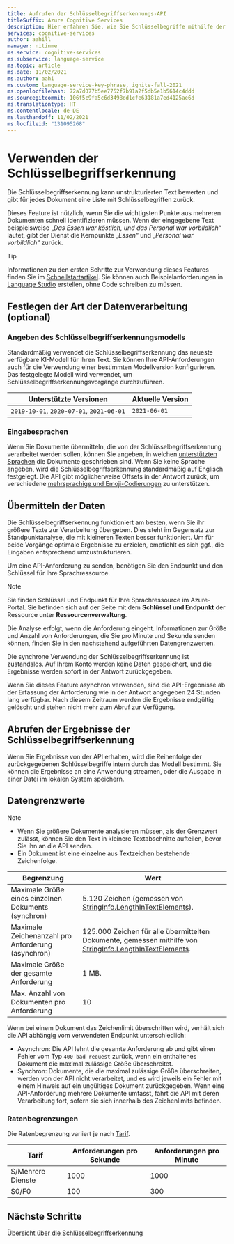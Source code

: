 ```yaml
---
title: Aufrufen der Schlüsselbegriffserkennungs-API
titleSuffix: Azure Cognitive Services
description: Hier erfahren Sie, wie Sie Schlüsselbegriffe mithilfe der Schlüsselbegriffserkennungs-API extrahieren.
services: cognitive-services
author: aahill
manager: nitinme
ms.service: cognitive-services
ms.subservice: language-service
ms.topic: article
ms.date: 11/02/2021
ms.author: aahi
ms.custom: language-service-key-phrase, ignite-fall-2021
ms.openlocfilehash: 72a7d077b5ee7752f7b91a2f5db5e1b5614c4ddd
ms.sourcegitcommit: 106f5c9fa5c6d3498dd1cfe63181a7ed4125ae6d
ms.translationtype: HT
ms.contentlocale: de-DE
ms.lasthandoff: 11/02/2021
ms.locfileid: "131095268"
---
```

# <a name="how-to-use-key-phrase-extraction"></a>Verwenden der Schlüsselbegriffserkennung 

Die Schlüsselbegriffserkennung kann unstrukturierten Text bewerten und gibt für jedes Dokument eine Liste mit Schlüsselbegriffen zurück.

Dieses Feature ist nützlich, wenn Sie die wichtigsten Punkte aus mehreren Dokumenten schnell identifizieren müssen. Wenn der eingegebene Text beispielsweise „*Das Essen war köstlich, und das Personal war vorbildlich*“ lautet, gibt der Dienst die Kernpunkte „*Essen*“ und „*Personal war vorbildlich*“ zurück.

> [!TIP]
> Informationen zu den ersten Schritte zur Verwendung dieses Features finden Sie im [Schnellstartartikel](../quickstart.md). Sie können auch Beispielanforderungen in [Language Studio](../../language-studio.md) erstellen, ohne Code schreiben zu müssen.


## <a name="determine-how-to-process-the-data-optional"></a>Festlegen der Art der Datenverarbeitung (optional)

### <a name="specify-the-key-phrase-extraction-model"></a>Angeben des Schlüsselbegriffserkennungsmodells

Standardmäßig verwendet die Schlüsselbegriffserkennung das neueste verfügbare KI-Modell für Ihren Text. Sie können Ihre API-Anforderungen auch für die Verwendung einer bestimmten Modellversion konfigurieren. Das festgelegte Modell wird verwendet, um Schlüsselbegriffserkennungsvorgänge durchzuführen.

| Unterstützte Versionen | Aktuelle Version |
|--|--|
| `2019-10-01`, `2020-07-01`, `2021-06-01`  | `2021-06-01`   |

### <a name="input-languages"></a>Eingabesprachen

Wenn Sie Dokumente übermitteln, die von der Schlüsselbegriffserkennung verarbeitet werden sollen, können Sie angeben, in welchen [unterstützten Sprachen](../language-support.md) die Dokumente geschrieben sind. Wenn Sie keine Sprache angeben, wird die Schlüsselbegriffserkennung standardmäßig auf Englisch festgelegt. Die API gibt möglicherweise Offsets in der Antwort zurück, um verschiedene [mehrsprachige und Emoji-Codierungen](../../concepts/multilingual-emoji-support.md) zu unterstützen. 

## <a name="submitting-data"></a>Übermitteln der Daten

Die Schlüsselbegriffserkennung funktioniert am besten, wenn Sie ihr größere Texte zur Verarbeitung übergeben. Dies steht im Gegensatz zur Standpunktanalyse, die mit kleineren Texten besser funktioniert. Um für beide Vorgänge optimale Ergebnisse zu erzielen, empfiehlt es sich ggf., die Eingaben entsprechend umzustrukturieren.

Um eine API-Anforderung zu senden, benötigen Sie den Endpunkt und den Schlüssel für Ihre Sprachressource.

> [!NOTE]
> Sie finden Schlüssel und Endpunkt für Ihre Sprachressource im Azure-Portal. Sie befinden sich auf der Seite mit dem **Schlüssel und Endpunkt** der Ressource unter **Ressourcenverwaltung**. 

Die Analyse erfolgt, wenn die Anforderung eingeht. Informationen zur Größe und Anzahl von Anforderungen, die Sie pro Minute und Sekunde senden können, finden Sie in den nachstehend aufgeführten Datengrenzwerten.

Die synchrone Verwendung der Schlüsselbegriffserkennung ist zustandslos. Auf Ihrem Konto werden keine Daten gespeichert, und die Ergebnisse werden sofort in der Antwort zurückgegeben.

Wenn Sie dieses Feature asynchron verwenden, sind die API-Ergebnisse ab der Erfassung der Anforderung wie in der Antwort angegeben 24 Stunden lang verfügbar. Nach diesem Zeitraum werden die Ergebnisse endgültig gelöscht und stehen nicht mehr zum Abruf zur Verfügung.


## <a name="getting-key-phrase-extraction-results"></a>Abrufen der Ergebnisse der Schlüsselbegriffserkennung

Wenn Sie Ergebnisse von der API erhalten, wird die Reihenfolge der zurückgegebenen Schlüsselbegriffe intern durch das Modell bestimmt. Sie können die Ergebnisse an eine Anwendung streamen, oder die Ausgabe in einer Datei im lokalen System speichern.

## <a name="data-limits"></a>Datengrenzwerte

> [!NOTE]
> * Wenn Sie größere Dokumente analysieren müssen, als der Grenzwert zulässt, können Sie den Text in kleinere Textabschnitte aufteilen, bevor Sie ihn an die API senden. 
> * Ein Dokument ist eine einzelne aus Textzeichen bestehende Zeichenfolge.  

| Begrenzung | Wert | 
|------------------------|---------------|
| Maximale Größe eines einzelnen Dokuments (synchron) | 5\.120 Zeichen (gemessen von [StringInfo.LengthInTextElements](/dotnet/api/system.globalization.stringinfo.lengthintextelements)). |
| Maximale Zeichenanzahl pro Anforderung (asynchron) | 125.000 Zeichen für alle übermittelten Dokumente, gemessen mithilfe von [StringInfo.LengthInTextElements](/dotnet/api/system.globalization.stringinfo.lengthintextelements). |
| Maximale Größe der gesamte Anforderung | 1 MB.  |
| Max. Anzahl von Dokumenten pro Anforderung |  10 |

Wenn bei einem Dokument das Zeichenlimit überschritten wird, verhält sich die API abhängig vom verwendeten Endpunkt unterschiedlich:

* Asynchron: Die API lehnt die gesamte Anforderung ab und gibt einen Fehler vom Typ `400 bad request` zurück, wenn ein enthaltenes Dokument die maximal zulässige Größe überschreitet.
* Synchron: Dokumente, die die maximal zulässige Größe überschreiten, werden von der API nicht verarbeitet, und es wird jeweils ein Fehler mit einem Hinweis auf ein ungültiges Dokument zurückgegeben. Wenn eine API-Anforderung mehrere Dokumente umfasst, fährt die API mit deren Verarbeitung fort, sofern sie sich innerhalb des Zeichenlimits befinden.

### <a name="rate-limits"></a>Ratenbegrenzungen

Die Ratenbegrenzung variiert je nach [Tarif](https://aka.ms/unifiedLanguagePricing).

| Tarif          | Anforderungen pro Sekunde | Anforderungen pro Minute |
|---------------|---------------------|---------------------|
| S/Mehrere Dienste | 1000                | 1000                |
| S0/F0         | 100                 | 300                 |

## <a name="next-steps"></a>Nächste Schritte

[Übersicht über die Schlüsselbegriffserkennung](../overview.md)
